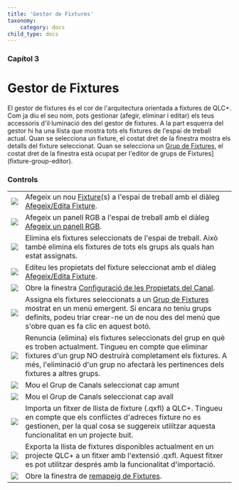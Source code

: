 ```yaml
---
title: 'Gestor de Fixtures'
taxonomy:
    category: docs
child_type: docs
---
```


### Capítol 3

# Gestor de Fixtures
El gestor de fixtures és el cor de l'arquitectura orientada a fixtures de QLC+. Com ja diu el seu nom, pots gestionar (afegir, eliminar i editar) els teus accessoris d'il·luminació des del gestor de fixtures. A la part esquerra del gestor hi ha una llista que mostra tots els fixtures de l'espai de treball actual. Quan se selecciona un fixture, el costat dret de la finestra mostra els detalls del fixture seleccionat. Quan se selecciona un [Grup de Fixtures](/basics/glossary-and-concepts#grup-de-fixtures), el costat dret de la finestra està ocupat per l'editor de grups de Fixtures](fixture-group-editor).

### Controls

|     |     |
| --- | --- |
| ![](/basics/edit_add.png) | Afegeix un nou [Fixture](/basics/glossary-and-concepts#fixtures)(s) a l'espai de treball amb el diàleg [Afegeix/Edita Fixture](add-edit-fixtures). |
| ![](/basics/rgbpanel.png) | Afegeix un panell RGB a l'espai de treball amb el diàleg [Afegeix un panell RGB](add-rgb-panel). |
| ![](/basics/edit_remove.png) | Elimina els fixtures seleccionats de l'espai de treball. Això també elimina els fixtures de tots els grups als quals han estat assignats. |
| ![](/basics/configure.png) | Editeu les propietats del fixture seleccionat amb el diàleg [Afegeix/Edita Fixture](add-edit-fixtures). |
| ![](/basics/fade.png) | Obre la finestra [Configuració de les Propietats del Canal](channel-properties). |
| ![](/basics/group.png) | Assigna els fixtures seleccionats a un  [Grup de Fixtures](/basics/glossary-and-concepts#fixture-group) mostrat en un menú emergent. Si encara no teniu grups definits, podeu triar crear-ne un de nou des del menú que s'obre quan es fa clic en aquest botó. |
| ![](/basics/ungroup.png) | Renuncia (elimina) els fixtures seleccionats del grup en què es troben actualment. Tingueu en compte que eliminar fixtures d'un grup NO destruirà completament els fixtures. A més, l'eliminació d'un grup no afectarà les pertinences dels fixtures a altres grups. |
| ![](/basics/up.png) | Mou el Grup de Canals seleccionat cap amunt |
| ![](/basics/down.png) | Mou el Grup de Canals seleccionat cap avall |
| ![](/basics/fileimport.png) | Importa un fitxer de llista de fixture (.qxfl) a QLC+. Tingueu en compte que els conflictes d'adreces fixture no es gestionen, per la qual cosa se suggereix utilitzar aquesta funcionalitat en un projecte buit. |
| ![](/basics/fileexport.png) | Exporta la llista de fixtures disponibles actualment en un projecte QLC+ a un fitxer amb l'extensió .qxfl. Aquest fitxer es pot utilitzar després amb la funcionalitat d'importació. |
| ![](/basics/remap.png) | Obre la finestra de [remapeig de Fixtures](fixture-remapping). |
